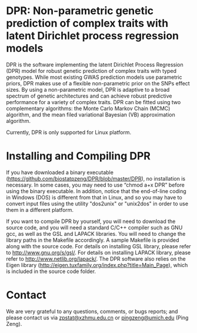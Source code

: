 
# DPR: Non-parametric genetic prediction of complex traits with latent Dirichlet process regression models

DPR is the software implementing the latent Dirichlet Process Regression (DPR) model for robust genetic prediction of complex traits with typed genotypes. While most existing GWAS prediction models use parametric priors, DPR makes use of a flexible non-parametric prior on the SNPs effect sizes. By using a non-parametric model, DPR is adaptive to a broad spectrum of genetic architectures and can achieve robust predictive performance for a variety of complex traits. DPR can be fitted using two complementary algorithms: the Monte Carlo Markov Chain (MCMC) algorithm, and the mean filed variational Bayesian (VB) approximation algorithm.

Currently, DPR is only supported for Linux platform.

# Installing and Compiling DPR

If you have downloaded a binary executable (https://github.com/biostatpzeng/DPR/blob/master/DPR), no installation is necessary. In some cases, you may need to use “chmod a+x DPR” before using the binary executable. In addition, notice that the end-of-line coding in Windows (DOS) is different from that in Linux, and so you may have to convert input files using the utility "dos2unix" or "unix2dos" in order to use them in a different platform.

If you want to compile DPR by yourself, you will need to download the source code, and you will need a standard C/C++ compiler such as GNU gcc, as well as the GSL and LAPACK libraries. You will need to change the library paths in the Makefile accordingly.
A sample Makefile is provided along with the source code. For details on installing GSL library, please refer to http://www.gnu.org/s/gsl/. For details on installing LAPACK library, please refer to http://www.netlib.org/lapack/. The DPR software also relies on the Eigen library (http://eigen.tuxfamily.org/index.php?title=Main_Page), which is included in the source code folder.

# Contact
We are very grateful to any questions, comments, or bugs reports; and please contact us via zpstat@xzhmu.edu.cn or pingzeng@umich.edu (Ping Zeng).



